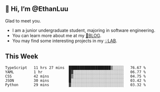 ## 👋 Hi, I’m @EthanLuu

Glad to meet you.

- I am a junior undergraduate student, majoring in software engineering.
- You can learn more about me at my [📝BLOG](https://blog.ethanloo.top).
- You may find some interesting projects in my [💡LAB](https://lab.ethanloo.top).

## This Week
<!--START_SECTION:waka-->
```text
TypeScript   11 hrs 27 mins  ███████████████████▒░░░░░   76.67 % 
YAML         1 hr            █▓░░░░░░░░░░░░░░░░░░░░░░░   06.77 % 
CSS          42 mins         █▒░░░░░░░░░░░░░░░░░░░░░░░   04.75 % 
JSON         30 mins         █░░░░░░░░░░░░░░░░░░░░░░░░   03.42 % 
Python       29 mins         ▓░░░░░░░░░░░░░░░░░░░░░░░░   03.32 % 
```
<!--END_SECTION:waka-->

